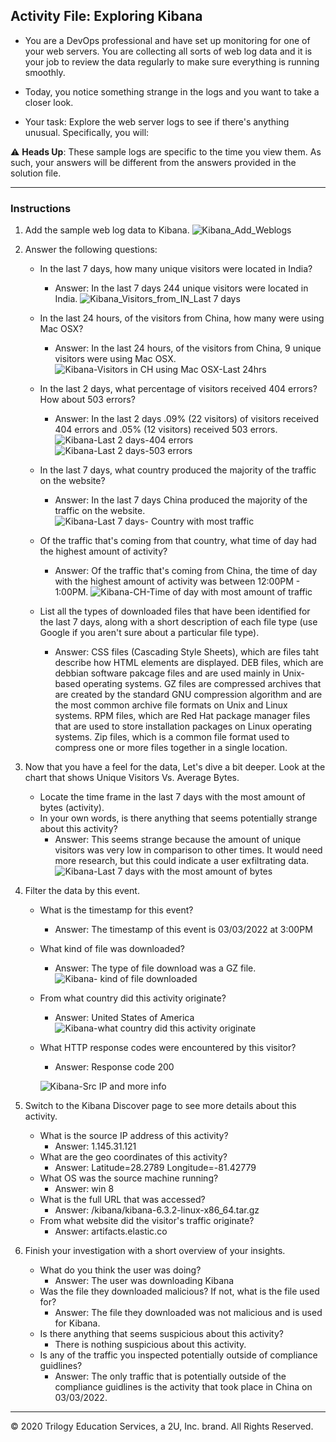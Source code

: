 ## Activity File: Exploring Kibana

* You are a DevOps professional and have set up monitoring for one of your web servers. You are collecting all sorts of web log data and it is your job to review the data regularly to make sure everything is running smoothly. 

* Today, you notice something strange in the logs and you want to take a closer look.

* Your task: Explore the web server logs to see if there's anything unusual. Specifically, you will:

:warning: **Heads Up**: These sample logs are specific to the time you view them. As such, your answers will be different from the answers provided in the solution file. 

---

### Instructions

1. Add the sample web log data to Kibana.
 ![Kibana_Add_Weblogs](https://github.com/Hermsd/Project-1-Deploying-ELK-Stack/blob/ca7e30dfa257a548156b949492d9cb13ec574dea/Images/Kibana_Add_Weblogs.png)
2. Answer the following questions:

    - In the last 7 days, how many unique visitors were located in India?
      - Answer: In the last 7 days 244 unique visitors were located in India. 
    ![Kibana_Visitors_from_IN_Last 7 days](https://github.com/Hermsd/Project-1-Deploying-ELK-Stack/blob/ca7e30dfa257a548156b949492d9cb13ec574dea/Images/Kibana_Visitors_from_IN_Last%207%20days.png)

    - In the last 24 hours, of the visitors from China, how many were using Mac OSX?
      - Answer: In the last 24 hours, of the visitors from China, 9 unique visitors were using Mac OSX.
      ![Kibana-Visitors in CH using Mac OSX-Last 24hrs](https://github.com/Hermsd/Project-1-Deploying-ELK-Stack/blob/ca7e30dfa257a548156b949492d9cb13ec574dea/Images/Kibana-Visitors%20in%20CH%20using%20Mac%20OSX-Last%2024hrs.png)

    - In the last 2 days, what percentage of visitors received 404 errors? How about 503 errors?
      - Answer: In the last 2 days .09% (22 visitors) of visitors received 404 errors and .05% (12 visitors) received 503 errors. 
      ![Kibana-Last 2 days-404 errors](https://github.com/Hermsd/Project-1-Deploying-ELK-Stack/blob/ca7e30dfa257a548156b949492d9cb13ec574dea/Images/Kibana-Last%202%20days-404%20errors.png)
      ![Kibana-Last 2 days-503 errors](https://github.com/Hermsd/Project-1-Deploying-ELK-Stack/blob/ca7e30dfa257a548156b949492d9cb13ec574dea/Images/Kibana-Last%202%20days-503%20errors.png)
    - In the last 7 days, what country produced the majority of the traffic on the website?
      - Answer: In the last 7 days China produced the majority of the traffic on the website.
      ![Kibana-Last 7 days- Country with most traffic](https://github.com/Hermsd/Project-1-Deploying-ELK-Stack/blob/ca7e30dfa257a548156b949492d9cb13ec574dea/Images/Kibana-Last%207%20days-%20Country%20with%20most%20traffic.png)
    - Of the traffic that's coming from that country, what time of day had the highest amount of activity?
      - Answer: Of the traffic that's coming from China, the time of day with the highest amount of activity was between 12:00PM - 1:00PM. 
      ![Kibana-CH-Time of day with most amount of traffic](https://github.com/Hermsd/Project-1-Deploying-ELK-Stack/blob/ca7e30dfa257a548156b949492d9cb13ec574dea/Images/Kibana-CH-Time%20of%20day%20with%20most%20amount%20of%20traffic.png)   
    - List all the types of downloaded files that have been identified for the last 7 days, along with a short description of each file type (use Google if you aren't sure about a particular file type).
      - Answer: CSS files (Cascading Style Sheets), which are files taht describe how HTML elements are displayed. DEB files, which are debbian software pakcage files and are used mainly in Unix-based operating systems. GZ files are compressed archives that are created by the standard GNU compression algorithm and are the most common archive file formats on Unix and Linux systems. RPM files, which are Red Hat package manager files that are used to store installation packages on Linux operating systems. Zip files, which is a common file format used to compress one or more files together in a single location. 
3. Now that you have a feel for the data, Let's dive a bit deeper. Look at the chart that shows Unique Visitors Vs. Average Bytes.
     - Locate the time frame in the last 7 days with the most amount of bytes (activity).
     - In your own words, is there anything that seems potentially strange about this activity?
       - Answer: This seems strange because the amount of unique visitors was very low in comparison to other times. It would need more research, but this could indicate a user exfiltrating data.
       ![Kibana-Last 7 days with the most amount of bytes](https://github.com/Hermsd/Project-1-Deploying-ELK-Stack/blob/ca7e30dfa257a548156b949492d9cb13ec574dea/Images/Kibana-Last%207%20days%20with%20the%20most%20amount%20of%20bytes.png)

4. Filter the data by this event.
     - What is the timestamp for this event?
       - Answer: The timestamp of this event is 03/03/2022 at 3:00PM
     
     - What kind of file was downloaded?
       - Answer: The type of file download was a GZ file. 
     ![Kibana- kind of file downloaded](https://github.com/Hermsd/Project-1-Deploying-ELK-Stack/blob/ca7e30dfa257a548156b949492d9cb13ec574dea/Images/Kibana-%20kind%20of%20file%20downloaded.png)
     
     - From what country did this activity originate?
       - Answer: United States of America
       ![Kibana-what country did this activity originate](https://github.com/Hermsd/Project-1-Deploying-ELK-Stack/blob/ca7e30dfa257a548156b949492d9cb13ec574dea/Images/Kibana-what%20country%20did%20this%20activity%20originate.png)
     
     - What HTTP response codes were encountered by this visitor?
       - Answer: Response code 200
       
       ![Kibana-Src IP and more info](https://github.com/Hermsd/Project-1-Deploying-ELK-Stack/blob/ca7e30dfa257a548156b949492d9cb13ec574dea/Images/Kibana-Src%20IP%20and%20more%20info.png)

5. Switch to the Kibana Discover page to see more details about this activity.
     - What is the source IP address of this activity?
       - Answer: 1.145.31.121
     - What are the geo coordinates of this activity?
       - Answer: Latitude=28.2789 Longitude=-81.42779
     - What OS was the source machine running?
       - Answer: win 8
     - What is the full URL that was accessed?
       - Answer: /kibana/kibana-6.3.2-linux-x86_64.tar.gz
     - From what website did the visitor's traffic originate?
       - Answer: artifacts.elastic.co 

6. Finish your investigation with a short overview of your insights. 

     - What do you think the user was doing?
       - Answer: The user was downloading Kibana 
     - Was the file they downloaded malicious? If not, what is the file used for?
       - Answer: The file they downloaded was not malicious and is used for Kibana.
     - Is there anything that seems suspicious about this activity?
       - There is nothing suspicious about this activity. 
     - Is any of the traffic you inspected potentially outside of compliance guidlines?
       - Answer: The only traffic that is potentially outside of the compliance guidlines is the activity that took place in China on 03/03/2022. 

---
© 2020 Trilogy Education Services, a 2U, Inc. brand. All Rights Reserved.  
